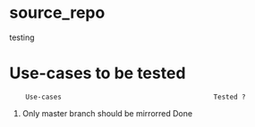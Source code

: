 # source_repo
testing
# Use-cases to be tested
        Use-cases                                      Tested ?
1. Only master branch should be mirrorred               Done
